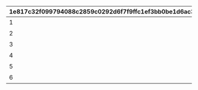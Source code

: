 |1e817c32f099794088c2859c0292d6f7f9ffc1ef3bb0be1d6ac3f04be35286b1|89b2d38697ca11a878d540f857e4894f6c9441363720bcf1030f84d605e3782d|b5d4414e0ab952ae7b1528a9951d01716263a5c95ff274a6763415ad4b980540|e2090ef2ee08722c0660ae7b69302014dcb27c82cf65a1105f652b8e633c6ba9|b8aa65b39f2450c6eb7d67ff689180fbefe8a6066175d6f4689aaff90b9780d2|abbebc045b09c3aaa709e68271738102863f053893e4bb9f5a67b923de24c7b2|bda89694b05fea164a97294be84d48a43e9da93b78164f00cda5d99a9e69fa7e|fffd019c26f881c3a183576d19360827b8a541e07bda49a44419c9c660bbf3ce|65971a56c0b8a89066ef31685bda28a74567ed94085318bb0a63a112bfea02a3|245bdcc830aa083cb0a3c638999d0da2af8fd9ff87468f60e9c95af810c7477a|
| --- | --- | --- | --- | --- | --- | --- | --- | --- | --- |
|1|アストライア大陸|1|101|bgm_M61|bgm_M61_00|11001|11017|0|0|
|2|ダンジョンマップ|1|0|bgm_M61|bgm_M61|4001|4004|0|0|
|3|イベントマップ|1|0|||7001|7008|0|0|
|4|エルピス島|2|102|bgm_M179|bgm_M179_00|11018|11062|0|0|
|5|ジオ・\nテオゴニア|3|103|bgm_MC001|bgm_MC001|11063|11066|1|322|
|6|ジオ・\nゲヘナ|4|104|bgm_MC079|bgm_MC079|11067|11070|1|324|